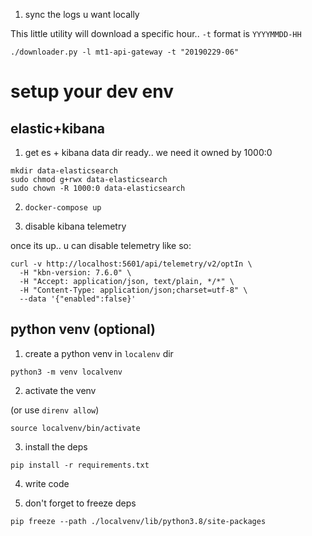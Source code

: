 


1. sync the logs u want locally

This little utility will download a specific hour.. `-t` format is `YYYYMMDD-HH`

```
./downloader.py -l mt1-api-gateway -t "20190229-06"
```



# setup your dev env

## elastic+kibana

1. get es + kibana data dir ready.. we need it owned by 1000:0

```
mkdir data-elasticsearch
sudo chmod g+rwx data-elasticsearch
sudo chown -R 1000:0 data-elasticsearch
```

2. `docker-compose up`

3. disable kibana telemetry


once its up.. u can disable telemetry like so:

```
curl -v http://localhost:5601/api/telemetry/v2/optIn \
  -H "kbn-version: 7.6.0" \
  -H "Accept: application/json, text/plain, */*" \
  -H "Content-Type: application/json;charset=utf-8" \
  --data '{"enabled":false}'
```


## python venv (optional)
1. create a python venv in `localenv` dir

```
python3 -m venv localvenv
```


2. activate the venv

(or use `direnv allow`)

```
source localvenv/bin/activate
```


3. install the deps

```
pip install -r requirements.txt
```

4. write code

5. don't forget to freeze deps

```
pip freeze --path ./localvenv/lib/python3.8/site-packages
```


